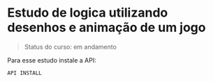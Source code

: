 # Estudo de logica utilizando desenhos e animação de um jogo

> Status do curso: em andamento

Para esse estudo instale a API:

```
API INSTALL
```
